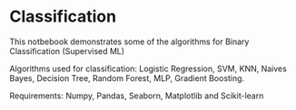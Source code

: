 # Classification
This notbebook demonstrates some of the algorithms for Binary Classification (Supervised ML)

Algorithms used for classification: Logistic Regression, SVM, KNN, Naives Bayes, Decision Tree, Random Forest, MLP, Gradient Boosting.

Requirements: Numpy, Pandas, Seaborn, Matplotlib and Scikit-learn
